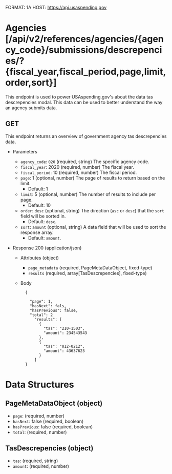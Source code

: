 FORMAT: 1A
HOST: https://api.usaspending.gov

# Agencies [/api/v2/references/agencies/{agency_code}/submissions/descrepencies/?{fiscal_year,fiscal_period,page,limit,order,sort}]

This endpoint is used to power USAspending.gov's about the data tas descrepencies modal. This data can be used to better understand the way an agency submits data.

## GET

This endpoint returns an overview of government agency tas descrepencies data.

+ Parameters
    + `agency_code`: `020` (required, string)
        The specific agency code.
    + `fiscal_year`: 2020 (required, number)
        The fiscal year.
    + `fiscal_period`: 10 (required, number)
        The fiscal period.
    + `page`: 1 (optional, number)
        The page of results to return based on the limit.
        + Default: 1
    + `limit`: 5 (optional, number)
        The number of results to include per page.
        + Default: 10
    + `order`: `desc` (optional, string)
        The direction (`asc` or `desc`) that the `sort` field will be sorted in.
        + Default: `desc`.
    + `sort`: `amount` (optional, string)
        A data field that will be used to sort the response array.
        + Default: `amount`.

+ Response 200 (application/json)

    + Attributes (object)
        + `page_metadata` (required, PageMetaDataObject, fixed-type)
        + `results` (required, array[TasDescrepencies], fixed-type)
    + Body

            {

              "page": 1,
              "hasNext": fals,
              "hasPrevious": false,
              "total": 2
                "results": [
                  {
                    "tas": "210-1503",
                    "amount": 234543543
                  },
                  {
                    "tas": "012-0212",
                    "amount": 43637623
                  }
                ]
            }

# Data Structures

## PageMetaDataObject (object)
+ `page`: (required, number)
+ `hasNext`: false (required, boolean)
+ `hasPrevious`: false (required, boolean)
+ `total`: (required, number)

## TasDescrepencies (object)
+ `tas`: (required, string)
+ `amount`: (required, number)
